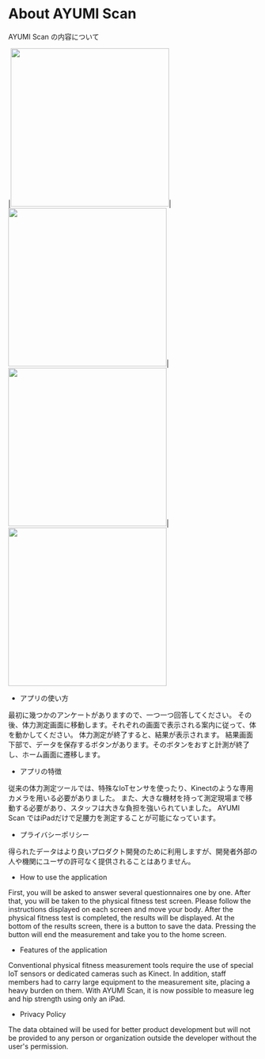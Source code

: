 # About AYUMI Scan


AYUMI Scan の内容について



|<img src="https://user-images.githubusercontent.com/54052571/202124687-a81d718f-d088-420f-9dd7-b4e83e5b1ada.png" width="320px">|<img src="https://user-images.githubusercontent.com/54052571/202124828-515df51b-eea9-48eb-8b97-68b120dd76d1.png" width="320px">|<img src="https://user-images.githubusercontent.com/54052571/202125324-23e11c4d-f1dd-4257-8998-275d23c2a81f.png" width="320px">|<img src="https://user-images.githubusercontent.com/54052571/202125338-548795bb-f29c-47ac-b6bb-8d46d14539be.png" width="320px">



- アプリの使い方

最初に幾つかのアンケートがありますので、一つ一つ回答してください。
その後、体力測定画面に移動します。それぞれの画面で表示される案内に従って、体を動かしてください。
体力測定が終了すると、結果が表示されます。
結果画面下部で、データを保存するボタンがあります。そのボタンをおすと計測が終了し、ホーム画面に遷移します。

- アプリの特徴

従来の体力測定ツールでは、特殊なIoTセンサを使ったり、Kinectのような専用カメラを用いる必要がありました。
また、大きな機材を持って測定現場まで移動する必要があり、スタッフは大きな負担を強いられていました。
AYUMI Scan ではiPadだけで足腰力を測定することが可能になっています。

- プライバシーポリシー

得られたデータはより良いプロダクト開発のために利用しますが、開発者外部の人や機関にユーザの許可なく提供されることはありません。

- How to use the application

First, you will be asked to answer several questionnaires one by one.
After that, you will be taken to the physical fitness test screen. Please follow the instructions displayed on each screen and move your body.
After the physical fitness test is completed, the results will be displayed.
At the bottom of the results screen, there is a button to save the data. Pressing the button will end the measurement and take you to the home screen.

- Features of the application

Conventional physical fitness measurement tools require the use of special IoT sensors or dedicated cameras such as Kinect.
In addition, staff members had to carry large equipment to the measurement site, placing a heavy burden on them.
With AYUMI Scan, it is now possible to measure leg and hip strength using only an iPad.

- Privacy Policy

The data obtained will be used for better product development but will not be provided to any person or organization outside the developer without the user's permission.
